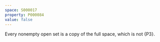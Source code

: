```yaml
---
space: S000017
property: P000084
value: false
---
```


Every nonempty open set is a copy of the full space,
which is not {P3}.
